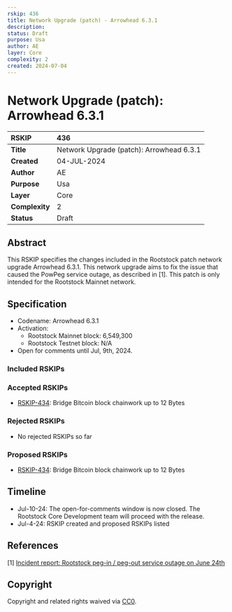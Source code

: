 ```yaml
---
rskip: 436
title: Network Upgrade (patch) - Arrowhead 6.3.1
description: 
status: Draft
purpose: Usa
author: AE
layer: Core
complexity: 2
created: 2024-07-04
---
```

# Network Upgrade (patch): Arrowhead 6.3.1

|RSKIP          |436           |
| :------------ |:-------------|
|**Title**      |Network Upgrade (patch): Arrowhead 6.3.1 |
|**Created**    |04-JUL-2024 |
|**Author**     |AE |
|**Purpose**    |Usa |
|**Layer**      |Core |
|**Complexity** |2 |
|**Status**     |Draft |

## Abstract

This RSKIP specifies the changes included in the Rootstock patch network upgrade Arrowhead 6.3.1. This network upgrade aims to fix the issue that caused the PowPeg service outage, as described in [1]. This patch is only intended for the Rootstock Mainnet network.

## Specification

- Codename: Arrowhead 6.3.1
- Activation:
	- Rootstock Mainnet block: 6,549,300
	- Rootstock Testnet block: N/A
- Open for comments until Jul, 9th, 2024.

### Included RSKIPs

### Accepted RSKIPs

- [RSKIP-434](https://github.com/rsksmart/RSKIPs/blob/master/IPs/RSKIP434.md): Bridge Bitcoin block chainwork up to 12 Bytes

### Rejected RSKIPs

- No rejected RSKIPs so far

### Proposed RSKIPs

- [RSKIP-434](https://github.com/rsksmart/RSKIPs/blob/master/IPs/RSKIP434.md): Bridge Bitcoin block chainwork up to 12 Bytes

## Timeline

- Jul-10-24: The open-for-comments window is now closed. The Rootstock Core Development team will proceed with the release.
- Jul-4-24: RSKIP created and proposed RSKIPs listed

## References

[1] [Incident report: Rootstock peg-in / peg-out service outage on June 24th](https://blog.rootstock.io/noticia/incident-report-rootstock-peg-in-peg-out-service-outage-on-june-24th/)

## Copyright

Copyright and related rights waived via [CC0](https://creativecommons.org/publicdomain/zero/1.0/).



